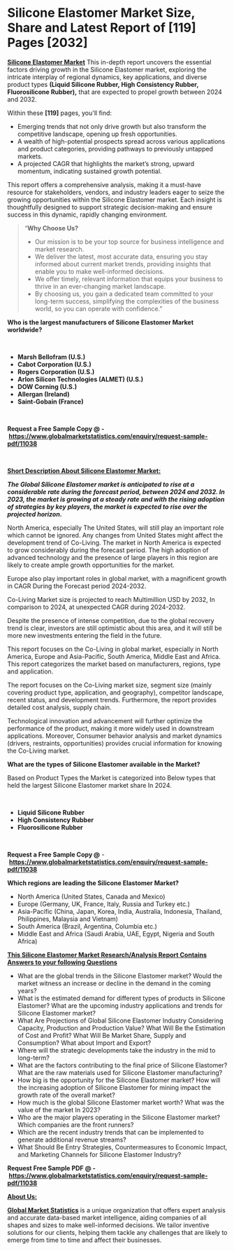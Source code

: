<h1>Silicone Elastomer Market Size, Share and Latest Report of [119] Pages [2032]</h1>
<p><a href="https://www.globalmarketstatistics.com/market-reports/silicone-elastomer-market-11038"><strong>Silicone Elastomer Market</strong></a> This in-depth report uncovers the essential factors driving growth in the Silicone Elastomer market, exploring the intricate interplay of regional dynamics, key applications, and diverse product types <strong>(Liquid Silicone Rubber, High Consistency Rubber, Fluorosilicone Rubber),</strong> that are expected to propel growth between 2024 and 2032.</p>
<p>Within these <strong>[119]</strong> pages, you'll find:</p>
<ul>
<li>Emerging trends that not only drive growth but also transform the competitive landscape, opening up fresh opportunities.</li>
<li>A wealth of high-potential prospects spread across various applications and product categories, providing pathways to previously untapped markets.</li>
<li>A projected CAGR that highlights the market&rsquo;s strong, upward momentum, indicating sustained growth potential.</li>
</ul>
<p>This report offers a comprehensive analysis, making it a must-have resource for stakeholders, vendors, and industry leaders eager to seize the growing opportunities within the Silicone Elastomer market. Each insight is thoughtfully designed to support strategic decision-making and ensure success in this dynamic, rapidly changing environment.</p>
<blockquote class="">
<p>&ldquo;<strong>Why Choose Us? </strong></p>
<ul>
<li>Our mission is to be your top source for business intelligence and market research.</li>
<li>We deliver the latest, most accurate data, ensuring you stay informed about current market trends, providing insights that enable you to make well-informed decisions.</li>
<li>We offer timely, relevant information that equips your business to thrive in an ever-changing market landscape.</li>
<li>By choosing us, you gain a dedicated team committed to your long-term success, simplifying the complexities of the business world, so you can operate with confidence.&rdquo;</li>
</ul>
</blockquote>
<p><strong>Who is the largest manufacturers of Silicone Elastomer Market worldwide?</strong></p>
<p>&nbsp;</p>
<ul>
<li><strong>Marsh Bellofram (U.S.)</strong></li>
<li><strong>Cabot Corporation (U.S.)</strong></li>
<li><strong>Rogers Corporation (U.S.)</strong></li>
<li><strong>Arlon Silicon Technologies (ALMET) (U.S.)</strong></li>
<li><strong>DOW Corning (U.S.)</strong></li>
<li><strong>Allergan (Ireland)</strong></li>
<li><strong>Saint-Gobain (France)</strong></li>
</ul>
<p>&nbsp;</p>
<p><strong>Request a Free Sample Copy @ -&nbsp;</strong><a href="https://www.globalmarketstatistics.com/enquiry/request-sample-pdf/11038"><strong>https://www.globalmarketstatistics.com/enquiry/request-sample-pdf/11038</strong></a></p>
<p>&nbsp;</p>
<p><strong><u>Short Description About Silicone Elastomer Market:</u></strong></p>
<p><strong><em>The Global Silicone Elastomer market is anticipated to rise at a considerable rate during the forecast period, between 2024 and 2032. In 2023, the market is growing at a steady rate and with the rising adoption of strategies by key players, the market is expected to rise over the projected horizon.</em></strong></p>
<p>North America, especially The United States, will still play an important role which cannot be ignored. Any changes from United States might affect the development trend of Co-Living. The market in North America is expected to grow considerably during the forecast period. The high adoption of advanced technology and the presence of large players in this region are likely to create ample growth opportunities for the market.</p>
<p>Europe also play important roles in global market, with a magnificent growth in CAGR During the Forecast period 2024-2032.</p>
<p>Co-Living Market size is projected to reach Multimillion USD by 2032, In comparison to 2024, at unexpected CAGR during 2024-2032.</p>
<p>Despite the presence of intense competition, due to the global recovery trend is clear, investors are still optimistic about this area, and it will still be more new investments entering the field in the future.</p>
<p>This report focuses on the Co-Living in global market, especially in North America, Europe and Asia-Pacific, South America, Middle East and Africa. This report categorizes the market based on manufacturers, regions, type and application.</p>
<p>The report focuses on the Co-Living market size, segment size (mainly covering product type, application, and geography), competitor landscape, recent status, and development trends. Furthermore, the report provides detailed cost analysis, supply chain.</p>
<p>Technological innovation and advancement will further optimize the performance of the product, making it more widely used in downstream applications. Moreover, Consumer behavior analysis and market dynamics (drivers, restraints, opportunities) provides crucial information for knowing the Co-Living market.</p>
<p><strong>What are the types of Silicone Elastomer available in the Market?</strong></p>
<p>Based on Product Types the Market is categorized into Below types that held the largest Silicone Elastomer market share In 2024.</p>
<p>&nbsp;</p>
<ul>
<li><strong>Liquid Silicone Rubber</strong></li>
<li><strong>High Consistency Rubber</strong></li>
<li><strong>Fluorosilicone Rubber</strong></li>
</ul>
<p>&nbsp;</p>
<p><strong>Request a Free Sample Copy @</strong>&nbsp;-&nbsp;<a href="https://www.globalmarketstatistics.com/enquiry/request-sample-pdf/11038"><strong>https://www.globalmarketstatistics.com/enquiry/request-sample-pdf/11038</strong></a></p>
<p><strong>Which regions are leading the Silicone Elastomer Market?</strong></p>
<ul>
<li>North America (United States, Canada and Mexico)</li>
<li>Europe (Germany, UK, France, Italy, Russia and Turkey etc.)</li>
<li>Asia-Pacific (China, Japan, Korea, India, Australia, Indonesia, Thailand, Philippines, Malaysia and Vietnam)</li>
<li>South America (Brazil, Argentina, Columbia etc.)</li>
<li>Middle East and Africa (Saudi Arabia, UAE, Egypt, Nigeria and South Africa)</li>
</ul>
<p><strong><u>This Silicone Elastomer Market Research/Analysis Report Contains Answers to your following Questions</u></strong></p>
<ul>
<li>What are the global trends in the Silicone Elastomer market? Would the market witness an increase or decline in the demand in the coming years?</li>
<li>What is the estimated demand for different types of products in Silicone Elastomer? What are the upcoming industry applications and trends for Silicone Elastomer market?</li>
<li>What Are Projections of Global Silicone Elastomer Industry Considering Capacity, Production and Production Value? What Will Be the Estimation of Cost and Profit? What Will Be Market Share, Supply and Consumption? What about Import and Export?</li>
<li>Where will the strategic developments take the industry in the mid to long-term?</li>
<li>What are the factors contributing to the final price of Silicone Elastomer? What are the raw materials used for Silicone Elastomer manufacturing?</li>
<li>How big is the opportunity for the Silicone Elastomer market? How will the increasing adoption of Silicone Elastomer for mining impact the growth rate of the overall market?</li>
<li>How much is the global Silicone Elastomer market worth? What was the value of the market In 2023?</li>
<li>Who are the major players operating in the Silicone Elastomer market? Which companies are the front runners?</li>
<li>Which are the recent industry trends that can be implemented to generate additional revenue streams?</li>
<li>What Should Be Entry Strategies, Countermeasures to Economic Impact, and Marketing Channels for Silicone Elastomer Industry?</li>
</ul>
<p><strong>Request Free Sample PDF @ -&nbsp;</strong><a href="https://www.globalmarketstatistics.com/enquiry/request-sample-pdf/11038"><strong>https://www.globalmarketstatistics.com/enquiry/request-sample-pdf/11038</strong></a></p>
<p><strong><u>About Us:</u></strong></p>
<p><a href="https://www.globalmarketstatistics.com/"><strong>Global Market Statistics</strong></a>&nbsp;is a unique organization that offers expert analysis and accurate data-based market intelligence, aiding companies of all shapes and sizes to make well-informed decisions. We tailor inventive solutions for our clients, helping them tackle any challenges that are likely to emerge from time to time and affect their businesses.</p>
